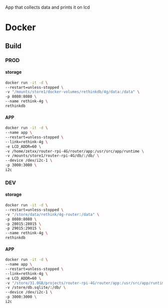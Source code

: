 App that collects data and prints it on lcd

# Docker
## Build
### PROD
#### storage
```bash
docker run -it -d \
--restart=unless-stopped \
-v "/mounts/store1/docker-volumes/rethinkdb/4g/data:/data" \
-p 8080:8080 \
--name rethink-4g \
rethinkdb
```

#### APP
```bash
docker run -it -d \
--name app \
--restart=unless-stopped \
--link=rethink-4g \
-e LCD_ADDR=60 \
-v /home/zetxx/router-rpi-4G/router/app:/usr/src/app/runtime \
-v /mounts/store1/router-rpi-4G/db/:/db/ \
--device /dev/i2c-1 \
-p 3000:3000 \
i2c
```

### DEV
#### storage

```bash
docker run -it -d \
--restart=unless-stopped \
-v "/store/data/rethink/4g-router:/data" \
-p 8080:8080 \
-p 28015:28015 \
-p 29015:29015 \
--name rethink-4g \
rethinkdb
```
#### APP
```bash
docker run -it -d \
--name app \
--restart=unless-stopped \
--link=rethink-4g \
-e LCD_ADDR=60 \
-v "/store/31.0GB/projects/router-rpi-4G/router/app:/usr/src/app/runtime" \
-v /store/db.sqlite/:/db/ \
--device /dev/i2c-1 \
-p 3000:3000 \
i2c
```
